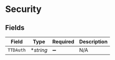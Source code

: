 # Security


## Fields

| Field              | Type               | Required           | Description        |
| ------------------ | ------------------ | ------------------ | ------------------ |
| `TTDAuth`          | **string*          | :heavy_minus_sign: | N/A                |